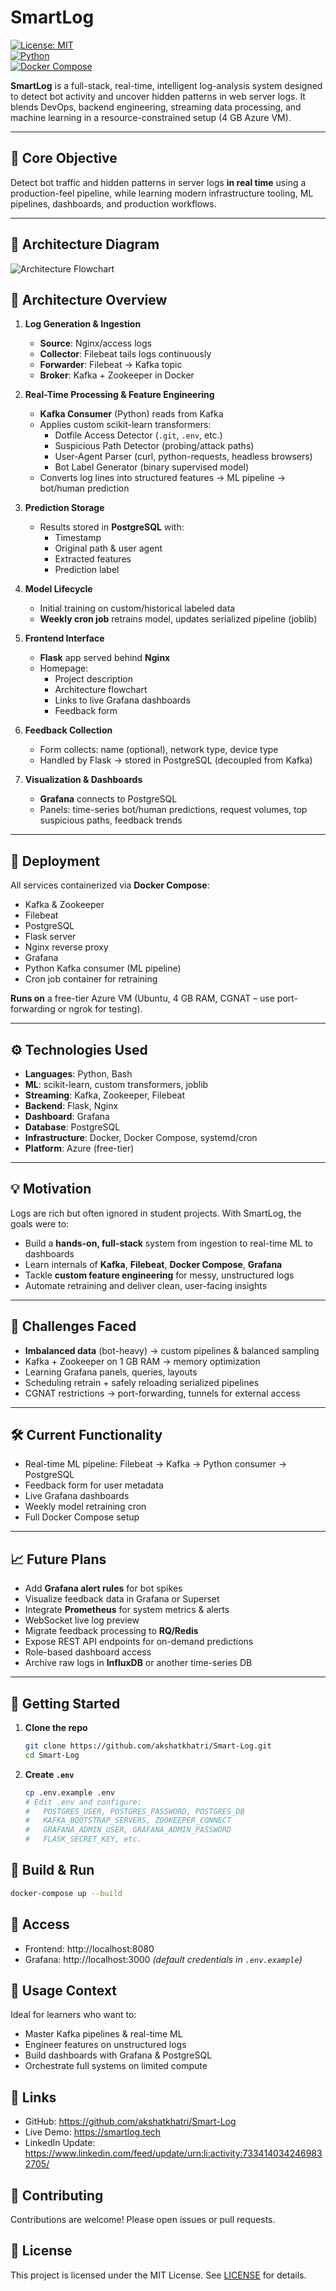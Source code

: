 # SmartLog

[![License: MIT](https://img.shields.io/badge/License-MIT-blue.svg)](LICENSE)  
[![Python](https://img.shields.io/badge/python-3.8%2B-blue)]()  
[![Docker Compose](https://img.shields.io/badge/docker--compose-v2.0%2B-blue)]()

**SmartLog** is a full-stack, real-time, intelligent log-analysis system designed to detect bot activity and uncover hidden patterns in web server logs. It blends DevOps, backend engineering, streaming data processing, and machine learning in a resource-constrained setup (4 GB Azure VM).

---

## 🎯 Core Objective

Detect bot traffic and hidden patterns in server logs **in real time** using a production-feel pipeline, while learning modern infrastructure tooling, ML pipelines, dashboards, and production workflows.

---

## 🧱 Architecture Diagram
![Architecture Flowchart](flowchart.jpeg)

## 🧱 Architecture Overview
1. **Log Generation & Ingestion**  
   - **Source**: Nginx/access logs  
   - **Collector**: Filebeat tails logs continuously  
   - **Forwarder**: Filebeat → Kafka topic  
   - **Broker**: Kafka + Zookeeper in Docker

2. **Real-Time Processing & Feature Engineering**  
   - **Kafka Consumer** (Python) reads from Kafka  
   - Applies custom scikit-learn transformers:  
     - Dotfile Access Detector (`.git`, `.env`, etc.)  
     - Suspicious Path Detector (probing/attack paths)  
     - User-Agent Parser (curl, python-requests, headless browsers)  
     - Bot Label Generator (binary supervised model)  
   - Converts log lines into structured features → ML pipeline → bot/human prediction

3. **Prediction Storage**  
   - Results stored in **PostgreSQL** with:  
     - Timestamp  
     - Original path & user agent  
     - Extracted features  
     - Prediction label

4. **Model Lifecycle**  
   - Initial training on custom/historical labeled data  
   - **Weekly cron job** retrains model, updates serialized pipeline (joblib)

5. **Frontend Interface**  
   - **Flask** app served behind **Nginx**  
   - Homepage:  
     - Project description  
     - Architecture flowchart  
     - Links to live Grafana dashboards  
     - Feedback form

6. **Feedback Collection**  
   - Form collects: name (optional), network type, device type  
   - Handled by Flask → stored in PostgreSQL (decoupled from Kafka)

7. **Visualization & Dashboards**  
   - **Grafana** connects to PostgreSQL  
   - Panels: time-series bot/human predictions, request volumes, top suspicious paths, feedback trends

---

## 🐳 Deployment

All services containerized via **Docker Compose**:

- Kafka & Zookeeper  
- Filebeat  
- PostgreSQL  
- Flask server  
- Nginx reverse proxy  
- Grafana  
- Python Kafka consumer (ML pipeline)  
- Cron job container for retraining

**Runs on** a free-tier Azure VM (Ubuntu, 4 GB RAM, CGNAT – use port-forwarding or ngrok for testing).

---

## ⚙️ Technologies Used

- **Languages**: Python, Bash  
- **ML**: scikit-learn, custom transformers, joblib  
- **Streaming**: Kafka, Zookeeper, Filebeat  
- **Backend**: Flask, Nginx  
- **Dashboard**: Grafana  
- **Database**: PostgreSQL  
- **Infrastructure**: Docker, Docker Compose, systemd/cron  
- **Platform**: Azure (free-tier)

---

## 💡 Motivation

Logs are rich but often ignored in student projects. With SmartLog, the goals were to:

- Build a **hands-on, full-stack** system from ingestion to real-time ML to dashboards  
- Learn internals of **Kafka**, **Filebeat**, **Docker Compose**, **Grafana**  
- Tackle **custom feature engineering** for messy, unstructured logs  
- Automate retraining and deliver clean, user-facing insights

---

## 🧠 Challenges Faced

- **Imbalanced data** (bot-heavy) → custom pipelines & balanced sampling  
- Kafka + Zookeeper on 1 GB RAM → memory optimization  
- Learning Grafana panels, queries, layouts  
- Scheduling retrain + safely reloading serialized pipelines  
- CGNAT restrictions → port-forwarding, tunnels for external access

---

## 🛠️ Current Functionality

- Real-time ML pipeline: Filebeat → Kafka → Python consumer → PostgreSQL  
- Feedback form for user metadata  
- Live Grafana dashboards  
- Weekly model retraining cron  
- Full Docker Compose setup

---

## 📈 Future Plans

- Add **Grafana alert rules** for bot spikes  
- Visualize feedback data in Grafana or Superset  
- Integrate **Prometheus** for system metrics & alerts  
- WebSocket live log preview  
- Migrate feedback processing to **RQ/Redis**  
- Expose REST API endpoints for on-demand predictions  
- Role-based dashboard access  
- Archive raw logs in **InfluxDB** or another time-series DB

---

## 🚀 Getting Started

1. **Clone the repo**  
   ```bash
   git clone https://github.com/akshatkhatri/Smart-Log.git
   cd Smart-Log
2. **Create `.env`**  
   ```bash
   cp .env.example .env
   # Edit .env and configure:
   #   POSTGRES_USER, POSTGRES_PASSWORD, POSTGRES_DB
   #   KAFKA_BOOTSTRAP_SERVERS, ZOOKEEPER_CONNECT
   #   GRAFANA_ADMIN_USER, GRAFANA_ADMIN_PASSWORD
   #   FLASK_SECRET_KEY, etc.
   
## 🚀 Build & Run
``` bash
docker-compose up --build
```
## 🔗 Access

- Frontend: http://localhost:8080  
- Grafana: http://localhost:3000  *(default credentials in `.env.example`)*

## 📎 Usage Context

Ideal for learners who want to:

- Master Kafka pipelines & real-time ML  
- Engineer features on unstructured logs  
- Build dashboards with Grafana & PostgreSQL  
- Orchestrate full systems on limited compute

## 🔗 Links

- GitHub: https://github.com/akshatkhatri/Smart-Log  
- Live Demo: https://smartlog.tech  
- LinkedIn Update: https://www.linkedin.com/feed/update/urn:li:activity:7334140342469832705/

## 🤝 Contributing

Contributions are welcome! Please open issues or pull requests.

## 📄 License

This project is licensed under the MIT License. See [LICENSE](LICENSE) for details.
